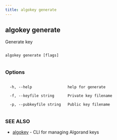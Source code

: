 ```yaml
---
title: algokey generate
---
```


## algokey generate



Generate key




```

algokey generate [flags]


```



### Options




```

  -h, --help                help for generate

  -f, --keyfile string      Private key filename

  -p, --pubkeyfile string   Public key filename


```



### SEE ALSO



* [algokey](../../algokey/algokey/)	 - CLI for managing Algorand keys



